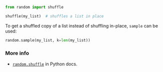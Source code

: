 ```python
from random import shuffle

shuffle(my_list)  # shuffles a list in place
```

To get a shuffled copy of a list instead of shuffling in-place, `sample` can be used:

```python
random.sample(my_list, k=len(my_list))
```

### More info

- [`random.shuffle`](https://docs.python.org/3/library/random.html#random.shuffle) in Python docs.